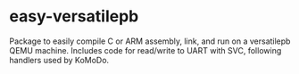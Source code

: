 # easy-versatilepb
Package to easily compile C or ARM assembly, link, and run on a versatilepb QEMU machine. Includes code for read/write to UART with SVC, following handlers used by KoMoDo.
